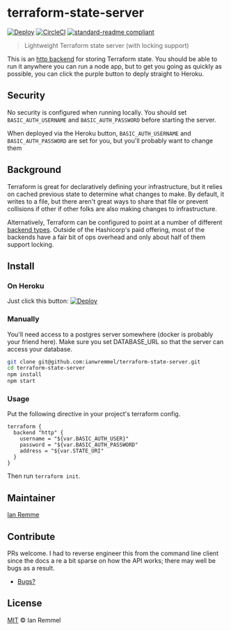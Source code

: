 # terraform-state-server

[![Deploy](https://www.herokucdn.com/deploy/button.svg)](https://heroku.com/deploy)
[![CircleCI](https://circleci.com/gh/ianwremmel/terraform-state-server.svg?style=svg)](https://circleci.com/gh/ianwremmel/terraform-state-server)
[![standard-readme compliant](https://img.shields.io/badge/readme%20style-standard-brightgreen.svg?style=flat-square)](https://github.com/RichardLitt/standard-readme)

> Lightweight Terraform state server (with locking support)

This is an [http backend](https://www.terraform.io/docs/backends/types/http.html) for storing Terraform state. You should be able to run it anywhere you can run a node app, but to get you going as quickly as possible, you can click the purple button to deply straight to Heroku.

## Security

No security is configured when running locally. You should set `BASIC_AUTH_USERNAME` and `BASIC_AUTH_PASSWORD` before starting the server.

When deployed via the Heroku button, `BASIC_AUTH_USERNAME` and `BASIC_AUTH_PASSWORD` are set for you, but you'll probably want to change them

## Background

Terraform is great for declaratively defining your infrastructure, but it relies on cached previous state to determine what changes to make. By default, it writes to a file, but there aren't great ways to share that file or prevent collisions if other if other folks are also making changes to infrastructure.

Alternatively, Terraform can be configured to point at a number of different [backend types](https://www.terraform.io/docs/backends/types/index.html). Outside of the Hashicorp's paid offering, most of the backends have a fair bit of ops overhead and only about half of them support locking.

## Install

### On Heroku

Just click this button: [![Deploy](https://www.herokucdn.com/deploy/button.svg)](https://heroku.com/deploy)

### Manually

You'll need access to a postgres server somewhere (docker is probably your friend here). Make sure you set DATABASE_URL so that the server can access your database.

```bash
git clone git@github.com:ianwremmel/terraform-state-server.git
cd terraform-state-server
npm install
npm start
```

### Usage

Put the following directive in your project's terraform config.

```hcl
terraform {
  backend "http" {
    username = "${var.BASIC_AUTH_USER}"
    password = "${var.BASIC_AUTH_PASSWORD"
    address = "${var.STATE_URI"
  }
}
```

Then run `terraform init`.

## Maintainer

[Ian Remme](https://github.com/ianwremmel)

## Contribute

PRs welcome. I had to reverse engineer this from the command line client since the docs a re a bit sparse on how the API works; there may well be bugs as a result.

- [Bugs?](https://github.com/ianwremmel/terraform-state-server/issues)

## License

[MIT](LICENSE) &copy; Ian Remmel
